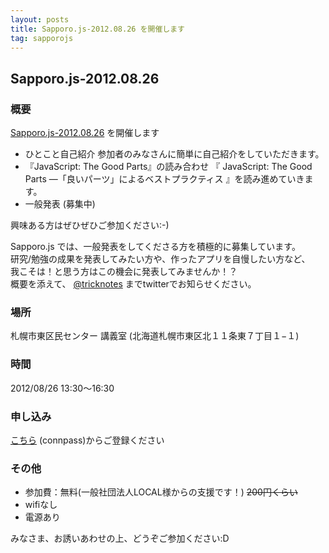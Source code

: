 ```yaml
---
layout: posts
title: Sapporo.js-2012.08.26 を開催します
tag: sapporojs
---
```

## Sapporo.js-2012.08.26

### 概要

[Sapporo.js-2012.08.26](http://connpass.com/event/863/) を開催します

+ ひとこと自己紹介
参加者のみなさんに簡単に自己紹介をしていただきます。
+ 『JavaScript: The Good Parts』の読み合わせ
『 JavaScript: The Good Parts ―「良いパーツ」によるベストプラクティス 』を読み進めていきます。
+ 一般発表
(募集中)

興味ある方はぜひぜひご参加ください:-)


Sapporo.js では、一般発表をしてくださる方を積極的に募集しています。  
研究/勉強の成果を発表してみたい方や、作ったアプリを自慢したい方など、  
我こそは！と思う方はこの機会に発表してみませんか！？  
概要を添えて、 [@tricknotes](http://twitter.com/tricknotes) までtwitterでお知らせください。

### 場所

札幌市東区民センター 講義室 (北海道札幌市東区北１１条東７丁目１−１)


### 時間

2012/08/26 13:30〜16:30

### 申し込み

[こちら](http://connpass.com/event/863/) (connpass)からご登録ください

### その他

* 参加費：無料(一般社団法人LOCAL様からの支援です！) <del>200円くらい</del>
* wifiなし
* 電源あり

みなさま、お誘いあわせの上、どうぞご参加ください:D
